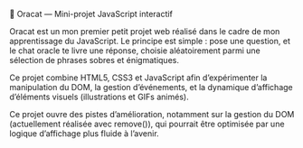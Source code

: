 🐾 Oracat — Mini-projet JavaScript interactif

Oracat est un mon premier petit projet web réalisé dans le cadre de mon apprentissage du JavaScript.
Le principe est simple : pose une question, et le chat oracle te livre une réponse, choisie aléatoirement parmi une sélection de phrases sobres et énigmatiques.

Ce projet combine HTML5, CSS3 et JavaScript afin d’expérimenter la manipulation du DOM, la gestion d’événements, et la dynamique d’affichage d’éléments visuels (illustrations et GIFs animés).

Ce projet ouvre des pistes d’amélioration, notamment sur la gestion du DOM (actuellement réalisée avec remove()), qui pourrait être optimisée par une logique d’affichage plus fluide à l’avenir.
